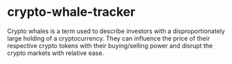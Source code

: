 # crypto-whale-tracker

Crypto whales is a term used to describe investors with a disproportionately large holding of a cryptocurrency. They can influence the price of their respective crypto tokens with their buying/selling power and disrupt the crypto markets with relative ease.
